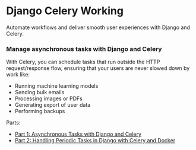 # Django Celery Working

Automate workflows and deliver smooth user experiences with Django and Celery.

### Manage asynchronous tasks with Django and Celery

With Celery, you can schedule tasks that run outside the HTTP request/response flow, ensuring that your users are never slowed down by work like:

- Running machine learning models
- Sending bulk emails
- Processing images or PDFs
- Generating export of user data
- Performing backups

Parts:

- [Part 1: Asynchronous Tasks with Django and Celery](part-1/README.md)
- [Part 2: Handling Periodic Tasks in Django with Celery and Docker](part-2/README.md)